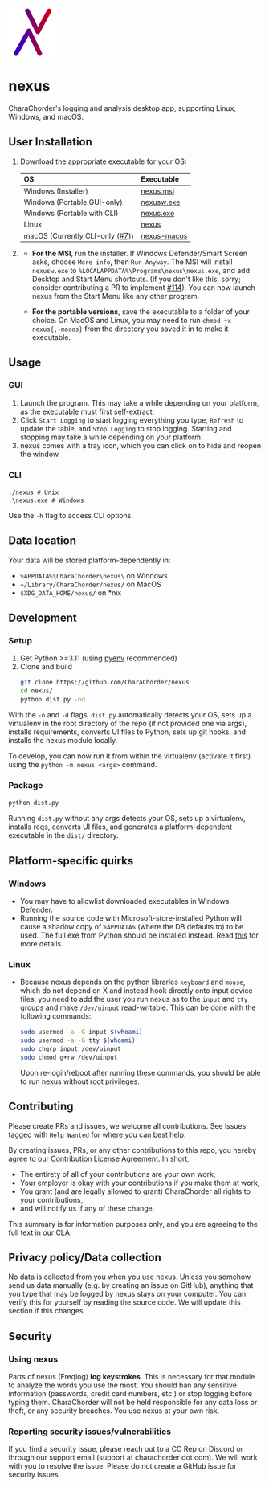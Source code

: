 ![nexus logo](ui/images/icon.svg)

# nexus

CharaChorder's logging and analysis desktop app, supporting Linux, Windows, and macOS.

## User Installation

1. Download the appropriate executable for your OS:

   | OS                                                                                | Executable                                                                                |
   |-----------------------------------------------------------------------------------|-------------------------------------------------------------------------------------------|
   | Windows (Installer)                                                               | [nexus.msi](https://github.com/CharaChorder/nexus/releases/latest/download/nexus.msi)     |
   | Windows (Portable GUI-only)                                                       | [nexusw.exe](https://github.com/CharaChorder/nexus/releases/latest/download/nexusw.exe)   |
   | Windows (Portable with CLI)                                                       | [nexus.exe](https://github.com/CharaChorder/nexus/releases/latest/download/nexus.exe)     |
   | Linux                                                                             | [nexus](https://github.com/CharaChorder/nexus/releases/latest/download/nexus)             |
   | macOS (Currently CLI-only ([#7](https://github.com/CharaChorder/nexus/issues/7))) | [nexus-macos](https://github.com/CharaChorder/nexus/releases/latest/download/nexus-macos) |

2.
   - **For the MSI**, run the installer. If Windows Defender/Smart Screen asks, choose `More info`, then `Run Anyway`. The MSI
     will install `nexusw.exe` to `%LOCALAPPDATA%\Programs\nexus\nexus.exe`, and add Desktop and
     Start Menu shortcuts. (If you don't like this, sorry; consider contributing a PR to
     implement [#114](https://github.com/CharaChorder/nexus/issues/114)). You can now launch nexus from the Start Menu
     like any other program.

   - **For the portable versions**, save the executable to a folder of your choice. On MacOS and Linux, you may need to
     run `chmod +x nexus{,-macos}` from the directory you saved it in to make it executable.

## Usage

### GUI

1. Launch the program. This may take a while depending on your platform, as the executable must first self-extract.
2. Click `Start Logging` to start logging everything you type, `Refresh` to update the table, and `Stop Logging` to stop
   logging. Starting and stopping may take a while depending on your platform.
3. nexus comes with a tray icon, which you can click on to hide and reopen the window.

### CLI

```
./nexus # Unix
.\nexus.exe # Windows
```

Use the `-h` flag to access CLI options.

## Data location

Your data will be stored platform-dependently in:
- `%APPDATA%\CharaChorder\nexus\` on Windows
- `~/Library/CharaChorder/nexus/` on MacOS
- `$XDG_DATA_HOME/nexus/` on *nix

## Development

### Setup

1. Get Python >=3.11 (using [pyenv](https://github.com/pyenv/pyenv) recommended)
2. Clone and build
    ```sh
    git clone https://github.com/CharaChorder/nexus
    cd nexus/
    python dist.py -nd
    ```

With the `-n` and `-d` flags, `dist.py` automatically detects your OS, sets up a virtualenv in the root directory of the
repo (if not provided one via args), installs requirements, converts UI files to Python, sets up git hooks, and installs
the nexus module locally.

To develop, you can now run it from within the virtualenv (activate it first) using the `python -m nexus <args>`
command.

### Package

```sh
python dist.py
```

Running `dist.py` without any args detects your OS, sets up a virtualenv, installs reqs, converts UI files, and
generates a platform-dependent executable in the `dist/` directory.

## Platform-specific quirks

### Windows

- You may have to allowlist downloaded executables in Windows Defender.
- Running the source code with Microsoft-store-installed Python will cause a shadow copy of `%APPDATA%` (where the DB
  defaults to) to be used. The full exe from Python should be installed instead.
  Read [this](https://docs.python.org/3/using/windows.html#redirection-of-local-data-registry-and-temporary-paths) for
  more details.

### Linux

- Because nexus depends on the python libraries `keyboard` and `mouse`, which do not depend on X and instead hook
  directly onto input device files, you need to add the user you run nexus as to the `input` and `tty` groups and
  make `/dev/uinput` read-writable. This can be done with the following commands:
  ```sh
  sudo usermod -a -G input $(whoami)
  sudo usermod -a -G tty $(whoami)
  sudo chgrp input /dev/uinput
  sudo chmod g+rw /dev/uinput
  ```
  Upon re-login/reboot after running these commands, you should be able to run nexus without root privileges.

## Contributing

Please create PRs and issues, we welcome all contributions. See issues tagged with `Help Wanted` for where you can best
help.

By creating issues, PRs, or any other contributions to this repo, you hereby agree to
our [Contribution License Agreement](Contributing.md). In short,

- The entirety of all of your contributions are your own work,
- Your employer is okay with your contributions if you make them at work,
- You grant (and are legally allowed to grant) CharaChorder all rights to your contributions,
- and will notify us if any of these change.

This summary is for information purposes only, and you are agreeing to the full text in our [CLA](Contributing.md).

## Privacy policy/Data collection

No data is collected from you when you use nexus. Unless you somehow send us data manually (e.g. by creating an issue on
GitHub), anything that you type that may be logged by nexus stays on your computer. You can verify this for yourself by
reading the source code. We will update this section if this changes.

## Security

### Using nexus

Parts of nexus (Freqlog) **log keystrokes**. This is necessary for that module to analyze the words you use the most.
You should ban any sensitive information (passwords, credit card numbers, etc.) or stop logging before typing them.
CharaChorder will not be held responsible for any data loss or theft, or any security breaches. You use nexus at your
own risk.

### Reporting security issues/vulnerabilities

If you find a security issue, please reach out to a CC Rep on Discord or through our support email (support at
charachorder dot com). We will work with you to resolve the issue. Please do not create a GitHub issue for security
issues.
